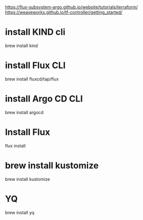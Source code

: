 https://flux-subsystem-argo.github.io/website/tutorials/terraform/
https://weaveworks.github.io/tf-controller/getting_started/

# install KIND cli
brew install kind

# install Flux CLI
brew install fluxcd/tap/flux

# install Argo CD CLI
brew install argocd

# Install Flux

flux install

# brew install kustomize
brew install kustomize

# YQ
brew install yq